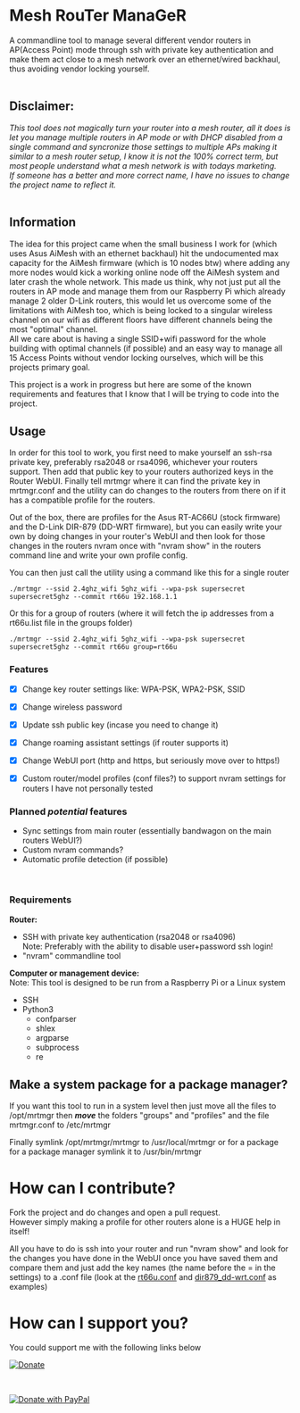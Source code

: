 # Mesh RouTer ManaGeR
A commandline tool to manage several different vendor routers in AP(Access Point) mode through ssh with private key authentication and make them act close to a mesh network over an ethernet/wired backhaul, thus avoiding vendor locking yourself.
<br>
<br>

## Disclaimer:
*This tool does not magically turn your router into a mesh router, all it does is let you manage multiple routers in AP mode or with DHCP disabled from a single command and syncronize those settings to multiple APs making it similar to a mesh router setup, I know it is not the 100% correct term, but most people understand what a mesh network is with todays marketing. <br>
If someone has a better and more correct name, I have no issues to change the project name to reflect it.*
<br>
<br>

## Information
The idea for this project came when the small business I work for (which uses Asus AiMesh with an ethernet backhaul) hit the undocumented max capacity for the AiMesh firmware (which is 10 nodes btw) where adding any more nodes would kick a working online node off the AiMesh system and later crash the whole network.
This made us think, why not just put all the routers in AP mode and manage them from our Raspberry Pi which already manage 2 older D-Link routers, this would let us overcome some of the limitations with AiMesh too, which is being locked to a singular wireless channel on our wifi as different floors have different channels being the most "optimal" channel.<br>
All we care about is having a single SSID+wifi password for the whole building with optimal channels (if possible) and an easy way to manage all 15 Access Points without vendor locking ourselves, which will be this projects primary goal.

This project is a work in progress but here are some of the known requirements and features that I know that I will be trying to code into the project.
<br>

## Usage
In order for this tool to work, you first need to make yourself an ssh-rsa private key, preferably rsa2048 or rsa4096, whichever your routers support. Then add that public key to your routers authorized keys in the Router WebUI.
Finally tell mrtmgr where it can find the private key in mrtmgr.conf and the utility can do changes to the routers from there on if it has a compatible profile for the routers.

Out of the box, there are profiles for the Asus RT-AC66U (stock firmware) and the D-Link DIR-879 (DD-WRT firmware), but you can easily write your own by doing changes in your router's WebUI and then look for those changes in the routers nvram once with "nvram show" in the routers command line and write your own profile config.

You can then just call the utility using a command like this for a single router
```
./mrtmgr --ssid 2.4ghz_wifi 5ghz_wifi --wpa-psk supersecret supersecret5ghz --commit rt66u 192.168.1.1
```

Or this for a group of routers (where it will fetch the ip addresses from a rt66u.list file in the groups folder)
```
./mrtmgr --ssid 2.4ghz_wifi 5ghz_wifi --wpa-psk supersecret supersecret5ghz --commit rt66u group=rt66u
```

### Features
* [X] Change key router settings like: WPA-PSK, WPA2-PSK, SSID
* [X] Change wireless password
* [X] Update ssh public key (incase you need to change it)
* [X] Change roaming assistant settings (if router supports it)
* [X] Change WebUI port (http and https, but seriously move over to https!)
* [X] Custom router/model profiles (conf files?) to support nvram settings for routers I have not personally tested


### Planned *potential* features
* Sync settings from main router (essentially bandwagon on the main routers WebUI?)
* Custom nvram commands?
* Automatic profile detection (if possible)
<br>

### Requirements
__Router:__
* SSH with private key authentication (rsa2048 or rsa4096) <br>
Note: Preferably with the ability to disable user+password ssh login!
* "nvram" commandline tool

__Computer or management device:__ <br>
Note: This tool is designed to be run from a Raspberry Pi or a Linux system
* SSH
* Python3
  * confparser
  * shlex
  * argparse
  * subprocess
  * re

## Make a system package for a package manager?
If you want this tool to run in a system level then just move all the files to /opt/mrtmgr then **_move_** the folders "groups" and "profiles" and the file mrtmgr.conf to /etc/mrtmgr

Finally symlink /opt/mrtmgr/mrtmgr to /usr/local/mrtmgr or for a package for a package manager symlink it to /usr/bin/mrtmgr


# How can I contribute?
Fork the project and do changes and open a pull request.<br>
However simply making a profile for other routers alone is a HUGE help in itself!

All you have to do is ssh into your router and run "nvram show" and look for the changes you have done in the WebUI once you have saved them and compare them and just add the key names (the name before the = in the settings) to a .conf file (look at the [rt66u.conf](https://github.com/HikariKnight/mrtmgr/blob/develop/profiles/rt66u.conf) and [dir879_dd-wrt.conf](https://github.com/HikariKnight/mrtmgr/blob/develop/profiles/dir879_dd-wrt.conf) as examples)

# How can I support you?
You could support me with the following links below
<br>

[![Donate](https://img.shields.io/badge/Buy%20me%20a%20drink-Donate-green.svg)](https://ko-fi.com/hikariknight)

<br>

[![Donate with PayPal](https://www.paypalobjects.com/en_US/i/btn/btn_donateCC_LG.gif)](https://www.paypal.com/cgi-bin/webscr?cmd=_s-xclick&hosted_button_id=4YAU4MPDT8ZJQ)
